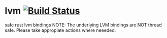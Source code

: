 # lvm [![Build Status](https://travis-ci.org/cholcombe973/lvm.svg?branch=master)](https://travis-ci.org/cholcombe973/lvm)
safe rust lvm bindings
NOTE: The underlying LVM bindings are NOT thread safe.  Please take appropiate actions where neeeded.
